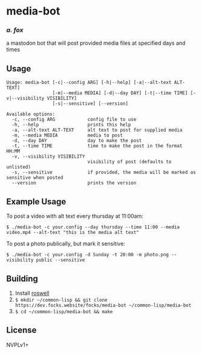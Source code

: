 # media-bot
### _a. fox_

a mastodon bot that will post provided media files at specified days and times

## Usage

```
Usage: media-bot [-c|--config ARG] [-h|--help] [-a|--alt-text ALT-TEXT]
                 [-m|--media MEDIA] [-d|--day DAY] [-t|--time TIME] [-v|--visibility VISIBILITY]
                 [-s|--sensitive] [--version]

Available options:
  -c, --config ARG            config file to use
  -h, --help                  prints this help
  -a, --alt-text ALT-TEXT     alt text to post for supplied media
  -m, --media MEDIA           media to post
  -d, --day DAY               day to make the post
  -t, --time TIME             time to make the post in the format HH:MM
  -v, --visibility VISIBILITY
                              visibility of post (defaults to unlisted)
  -s, --sensitive             if provided, the media will be marked as sensitive when posted
  --version                   prints the version
```

## Example Usage 

To post a video with alt text every thursday at 11:00am:

`$ ./media-bot -c your.config --day thursday --time 11:00 --media video.mp4 --alt-text "this is the media alt text"`

To post a photo publically, but mark it sensitive: 

`$ ./media-bot -c your.config -d Sunday -t 20:00 -m photo.png --visibility public --sensitive`

## Building

1. Install [roswell](https://github.com/roswell/roswell)
2. `$ mkdir ~/common-lisp && git clone https://dev.focks.website/focks/media-bot ~/common-lisp/media-bot`
3. `$ cd ~/common-lisp/media-bot && make`

## License

NVPLv1+

